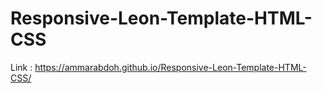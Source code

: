 # Responsive-Leon-Template-HTML-CSS

Link : https://ammarabdoh.github.io/Responsive-Leon-Template-HTML-CSS/
